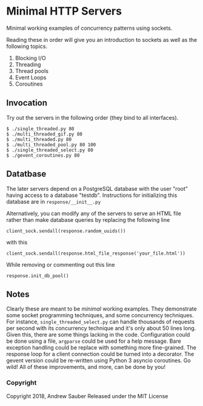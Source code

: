 # Minimal HTTP Servers

Minimal working examples of concurrency patterns using sockets.

Reading these in order will give you an introduction to sockets as well as the following topics.

1. Blocking I/O
1. Threading
1. Thread pools
1. Event Loops
1. Coroutines

## Invocation

Try out the servers in the following order (they bind to all interfaces).

    $ ./single_threaded.py 80
    $ ./multi_threaded_gif.py 80
    $ ./multi_threaded.py 80
    $ ./multi_threaded_pool.py 80 100
    $ ./single_threaded_select.py 80
    $ ./gevent_coroutines.py 80

## Datatbase

The later servers depend on a PostgreSQL database with the user "root" having
access to a database "testdb". Instructions for initializing this database are
in `response/__init__.py`

Alternatively, you can modify any of the servers to serve an HTML file rather
than make database queries by replacing the following line

    client_sock.sendall(response.random_uuids())

with this

    client_sock.sendall(response.html_file_response('your_file.html'))

While removing or commenting out this line

    response.init_db_pool()

## Notes

Clearly these are meant to be _minimal_ working examples. They demonstrate some
socket programming techniques, and some concurrency techniques.  For instance,
`single_threaded_select.py` can handle thousands of requests per second with
its concurrency technique and it's only about 50 lines long. Given this, there
are some things lacking in the code. Configuration could be done using a file,
`argparse` could be used for a help message. Bare exception handling could be
replace with something more fine-grained. The response loop for a client
connection could be turned into a decorator. The gevent version could be
re-written using Python 3 asyncio coroutines. Go wild! All of these
improvements, and more, can be done by you!

### Copyright

Copyright 2018, Andrew Sauber
Released under the MIT License

